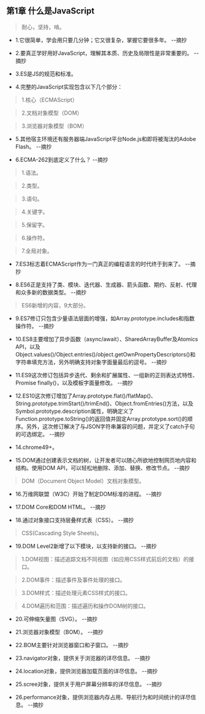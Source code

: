 ## 第1章 什么是JavaScript

>耐心，坚持，啃。

- 1.它很简单，学会用只要几分钟；它又很复杂，掌握它要很多年。 --摘抄

- 2.要真正学好用好JavaScript，理解其本质、历史及局限性是非常重要的。 --摘抄

- 3.ES是JS的规范和标准。

- 4.完整的JavaScript实现包含以下几个部分：

>1.核心（ECMAScript）

>2.文档对象模型（DOM）

>3.浏览器对象模型（BOM）

- 5.其他宿主环境还有服务器端JavaScript平台Node.js和即将被淘汰的Adobe Flash。 --摘抄

- 6.ECMA-262到底定义了什么？ --摘抄

>1.语法。

>2.类型。

>3.语句。

>4.关键字。

>5.保留字。

>6.操作符。

>7.全局对象。

- 7.ES3标志着ECMAScript作为一门真正的编程语言的时代终于到来了。 --摘抄

- 8.ES6正是支持了类、模块、迭代器、生成器、箭头函数、期约、反射、代理和众多新的数据类型。 --摘抄

>ES6新增的内容，9大部分。

- 9.ES7修订只包含少量语法层面的增强，如Array.prototype.includes和指数操作符。 --摘抄

- 10.ES8主要增加了异步函数（async/await）、SharedArrayBuffer及Atomics API，以及Object.values()/Object.entries()/object.getOwnPropertyDescriptors()和字符串填充方法，另外明确支持对象字面量最后的逗号。 --摘抄

- 11.ES9这次修订包括异步迭代、剩余和扩展属性、一组新的正则表达式特性、Promise finally()，以及模板字面量修改。 --摘抄

- 12.ES10这次修订增加了Array.prototype.flat()/flatMap()、String.prototype.trimStart()/trimEnd()、Object.fromEntries()方法，以及Symbol.prototype.description属性，明确定义了Function.prototype.toString()的返回值并固定Array.prototype.sort()的顺序。另外，这次修订解决了与JSON字符串兼容的问题，并定义了catch子句的可选绑定。 --摘抄

- 14.chrome49+。

- 15.DOM通过创建表示文档的树，让开发者可以随心所欲地控制网页地内容和结构。使用DOM API，可以轻松地删除、添加、替换、修改节点。 --摘抄

>DOM（Document Object Model）文档对象模型。

- 16.万维网联盟（W3C）开始了制定DOM标准的进程。 --摘抄

- 17.DOM Core和DOM HTML。 --摘抄

- 18.通过对象接口支持层叠样式表（CSS）。 --摘抄

>CSS(Cascading Style Sheets)。

- 19.DOM Level2新增了以下模块，以支持新的接口。 --摘抄

>1.DOM视图：描述追踪文档不同视图（如应用CSS样式前后的文档）的接口。 

>2.DOM事件：描述事件及事件处理的接口。

>3.DOM样式：描述处理元素CSS样式的接口。

>4.DOM遍历和范围：描述遍历和操作DOM树的接口。

- 20.可伸缩矢量图（SVG）。 --摘抄

- 21.浏览器对象模型（BOM）。 --摘抄

- 22.BOM主要针对浏览器窗口和子窗口。 --摘抄

- 23.navigator对象，提供关于浏览器的详尽信息。 --摘抄

- 24.location对象，提供浏览器加载页面的详尽信息。 --摘抄

- 25.scree对象，提供关于用户屏幕分辨率的详尽信息。 --摘抄

- 26.performance对象，提供浏览器内存占用、导航行为和时间统计的详尽信息。 --摘抄
